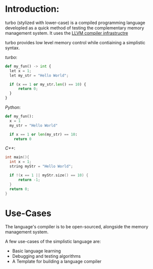 # Introduction:
turbo (stylized with lower-case) is a compiled programming language developled as a quick method of testing the complementary memory management system. It uses the [LLVM compiler infrastructre](https://llvm.org/)

turbo provides low level memory control while contiaining a simplistic syntax.

_turbo_:
```python
def my_fun() -> int {
  let x = 1;
  let my_str = "Hello World";

  if (x == 1 or my_str.len() == 10) {
      return 0;
  }
}
```

_Python_:
```python
def my_fun():
  x = 1
  my_str = "Hello World"

  if x == 1 or len(my_str) == 10:
    return 0
```

_C++_:
```c++
int main(){
  int x = 1;
  string myStr = "Hello World";

  if !(x == 1 || myStr.size() == 10) {
      return -1;
  }
  return 0;
}
```

# Use-Cases
The language's compiler is to be open-sourced, alongside the memory management system.

A few use-cases of the simplistic language are:
- Basic language learning
- Debugging and testing algorithms
- A Template for building a language compiler

